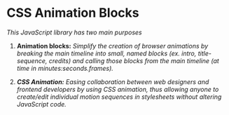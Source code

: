 # CSS Animation Blocks
_This JavaScript library has two main purposes_

1. **Animation blocks:** _Simplify the creation of browser animations by breaking the main timeline into small, named blocks (ex. intro, title-sequence, credits) and calling those blocks from the main timeline (at time in minutes:seconds.frames)._

2. _**CSS Animation:** Easing collaboration between web designers and frontend developers by using CSS animation, thus allowing anyone to create/edit individual motion sequences in stylesheets without altering JavaScript code._
